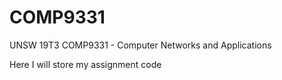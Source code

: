 # COMP9331
UNSW 19T3 COMP9331 - Computer Networks and Applications

Here I will store my assignment code
